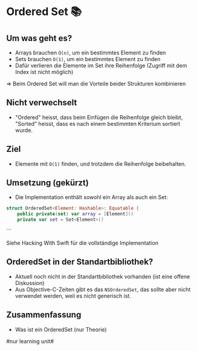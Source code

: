 # Ordered Set 📚

## Um was geht es?

- Arrays brauchen `O(n)`, um ein bestimmtes Element zu finden
- Sets brauchen `O(1)`, um ein bestimmtes Element zu finden
- Dafür verlieren die Elemente im Set ihre Reihenfolge (Zugriff mit dem Index ist nicht möglich)

=\> Beim Ordered Set will man die Vorteile beider Strukturen kombinieren

## Nicht verwechselt

- "Ordered" heisst, dass beim Einfügen die Reihenfolge gleich bleibt, "Sorted" heisst, dass es nach einem bestimmten Kriterium sortiert wurde.

## Ziel

- Elemente mit `O(1)` finden, und trotzdem die Reihenfolge beibehalten.

## Umsetzung (gekürzt)

- Die Implementation enthält sowohl ein Array als auch ein Set:

```swift
struct OrderedSet<Element: Hashable>: Equatable {
    public private(set) var array = [Element]()
    private var set = Set<Element>()
```
\`\`\`

Siehe Hacking With Swift für die vollständige Implementation



## OrderedSet in der Standartbibliothek?

- Aktuell noch nicht in der Standartbibliothek vorhanden (ist eine offene Diskussion)
- Aus Objective-C-Zeiten gibt es das `NSOrderedSet`, das sollte aber nicht verwendet werden, weil es nicht generisch ist.

## Zusammenfassung
- Was ist ein OrderedSet (nur Theorie)



#nur learning unit#